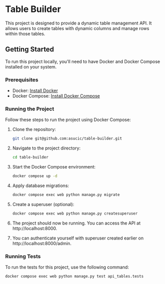 # Table Builder

This project is designed to provide a dynamic table management API. It allows users to create tables with dynamic columns and manage rows within those tables.

## Getting Started

To run this project locally, you'll need to have Docker and Docker Compose installed on your system.

### Prerequisites

- Docker: [Install Docker](https://docs.docker.com/get-docker/)
- Docker Compose: [Install Docker Compose](https://docs.docker.com/compose/install/)

### Running the Project

Follow these steps to run the project using Docker Compose:

1. Clone the repository:

   ```bash
   git clone git@github.com:asucic/table-builder.git
   ```

2. Navigate to the project directory:

   ```bash
   cd table-builder
   ```

3. Start the Docker Compose environment:

   ```bash
   docker compose up -d
   ```

4. Apply database migrations:

   ```bash
   docker compose exec web python manage.py migrate
   ```

5. Create a superuser (optional):

   ```bash
   docker compose exec web python manage.py createsuperuser
   ```

6. The project should now be running. You can access the API at http://localhost:8000.

7. You can authenticate yourself with superuser created earlier on http://localhost:8000/admin.

### Running Tests

To run the tests for this project, use the following command:

   ```bash
   docker compose exec web python manage.py test api_tables.tests
   ```


